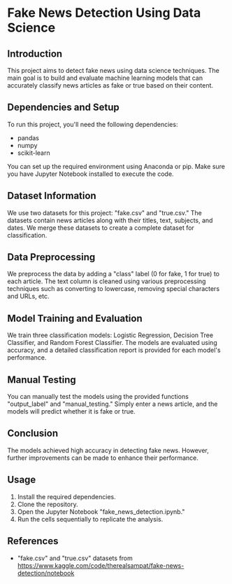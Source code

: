 # Fake News Detection Using Data Science

## Introduction
This project aims to detect fake news using data science techniques. The main goal is to build and evaluate machine learning models that can accurately classify news articles as fake or true based on their content.

## Dependencies and Setup
To run this project, you'll need the following dependencies:
- pandas
- numpy
- scikit-learn

You can set up the required environment using Anaconda or pip. Make sure you have Jupyter Notebook installed to execute the code.

## Dataset Information
We use two datasets for this project: "fake.csv" and "true.csv." The datasets contain news articles along with their titles, text, subjects, and dates. We merge these datasets to create a complete dataset for classification.

## Data Preprocessing
We preprocess the data by adding a "class" label (0 for fake, 1 for true) to each article. The text column is cleaned using various preprocessing techniques such as converting to lowercase, removing special characters and URLs, etc.

## Model Training and Evaluation
We train three classification models: Logistic Regression, Decision Tree Classifier, and Random Forest Classifier. The models are evaluated using accuracy, and a detailed classification report is provided for each model's performance.

## Manual Testing
You can manually test the models using the provided functions "output_label" and "manual_testing." Simply enter a news article, and the models will predict whether it is fake or true.

## Conclusion
The models achieved high accuracy in detecting fake news. However, further improvements can be made to enhance their performance.

## Usage
1. Install the required dependencies.
2. Clone the repository.
3. Open the Jupyter Notebook "fake_news_detection.ipynb."
4. Run the cells sequentially to replicate the analysis.


## References
- "fake.csv" and "true.csv" datasets from https://www.kaggle.com/code/therealsampat/fake-news-detection/notebook
